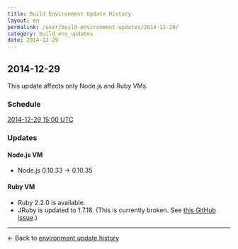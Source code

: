 ```yaml
---
title: Build Environment Update History
layout: en
permalink: /user/build-environment-updates/2014-12-29/
category: build_env_updates
date: 2014-12-29
---
```


## 2014-12-29

This update affects only Node.js and Ruby VMs.

### Schedule

[2014-12-29 15:00 UTC](http://everytimezone.com/#2014-12-29,180,cn3)

### Updates

#### Node.js VM

- Node.js 0.10.33 → 0.10.35

#### Ruby VM

- Ruby 2.2.0 is available.
- JRuby is updated to 1.7.18. (This is currently broken. See [this GitHub issue](https://github.com/travis-ci/travis-ci/issues/3067).)

***

← Back to [environment update history](..)
